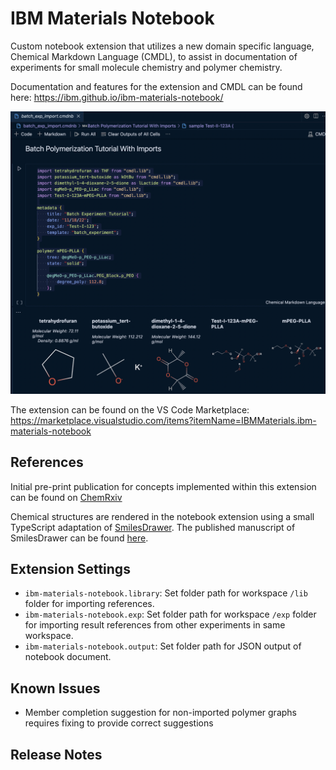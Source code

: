 # IBM Materials Notebook

Custom notebook extension that utilizes a new domain specific language, Chemical Markdown Language (CMDL), to assist in documentation of experiments for small molecule chemistry and polymer chemistry.

Documentation and features for the extension and CMDL can be found here: https://ibm.github.io/ibm-materials-notebook/

![Notebook Screenshot](/docs/.vuepress/public/images/notebook_screenshot.png)

The extension can be found on the VS Code Marketplace: https://marketplace.visualstudio.com/items?itemName=IBMMaterials.ibm-materials-notebook

## References

Initial pre-print publication for concepts implemented within this extension can be found on [ChemRxiv](https://chemrxiv.org/engage/chemrxiv/article-details/62b60865e84dd185e60214af)

Chemical structures are rendered in the notebook extension using a small TypeScript adaptation of [SmilesDrawer](https://github.com/reymond-group/smilesDrawer). The published manuscript of SmilesDrawer can be found [here](https://pubs.acs.org/doi/10.1021/acs.jcim.7b00425).

## Extension Settings

- `ibm-materials-notebook.library`: Set folder path for workspace `/lib` folder for importing references.
- `ibm-materials-notebook.exp`: Set folder path for workspace `/exp` folder for importing result references from other experiments in same workspace.
- `ibm-materials-notebook.output`: Set folder path for JSON output of notebook document.

## Known Issues

- Member completion suggestion for non-imported polymer graphs requires fixing to provide correct suggestions

## Release Notes
